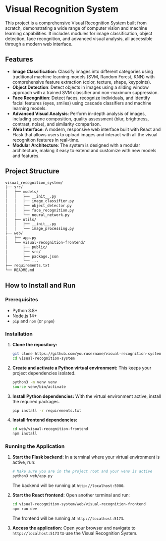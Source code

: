 # Visual Recognition System

This project is a comprehensive Visual Recognition System built from scratch, demonstrating a wide range of computer vision and machine learning capabilities. It includes modules for image classification, object detection, face recognition, and advanced visual analysis, all accessible through a modern web interface.

## Features

- **Image Classification**: Classify images into different categories using traditional machine learning models (SVM, Random Forest, KNN) with comprehensive feature extraction (color, texture, shape, keypoints).
- **Object Detection**: Detect objects in images using a sliding window approach with a trained SVM classifier and non-maximum suppression.
- **Face Recognition**: Detect faces, recognize individuals, and identify facial features (eyes, smiles) using cascade classifiers and machine learning models.
- **Advanced Visual Analysis**: Perform in-depth analysis of images, including scene composition, quality assessment (blur, brightness, contrast, noise), and similarity comparison.
- **Web Interface**: A modern, responsive web interface built with React and Flask that allows users to upload images and interact with all the visual recognition features in real-time.
- **Modular Architecture**: The system is designed with a modular architecture, making it easy to extend and customize with new models and features.

## Project Structure

```sh
visual_recognition_system/
├── src/
│   ├── models/
│   │   ├── __init__.py
│   │   ├── image_classifier.py
│   │   ├── object_detector.py
│   │   ├── face_recognition.py
│   │   └── neural_network.py
│   ├── utils/
│   │   ├── __init__.py
│   │   └── image_processing.py
├── web/
│   ├── app.py
│   └── visual-recognition-frontend/
│       ├── public/
│       ├── src/
│       ├── package.json
│       └── ...
├── requirements.txt
└── README.md
```

## How to Install and Run

### Prerequisites

- Python 3.8+
- Node.js 14+
- `pip` and `npm` (or `pnpm`)

### Installation

1. **Clone the repository:**

   ```bash
   git clone https://github.com/yourusername/visual-recognition-system.git
   cd visual-recognition-system
   ```

2. **Create and activate a Python virtual environment:**
   This keeps your project dependencies isolated.

   ```bash
   python3 -m venv venv
   source venv/bin/activate
   ```

3. **Install Python dependencies:**
   With the virtual environment active, install the required packages.

   ```bash
   pip install -r requirements.txt
   ```

4. **Install frontend dependencies:**

   ```bash
   cd web/visual-recognition-frontend
   npm install
   ```

### Running the Application

1. **Start the Flask backend:**
   In a terminal where your virtual environment is active, run:

   ```bash
   # Make sure you are in the project root and your venv is active
   python3 web/app.py
   ```

   The backend will be running at `http://localhost:5000`.

2. **Start the React frontend:**
   Open another terminal and run:

   ```bash
   cd visual-recognition-system/web/visual-recognition-frontend
   npm run dev
   ```

   The frontend will be running at `http://localhost:5173`.

3. **Access the application:**
   Open your browser and navigate to `http://localhost:5173` to use the Visual Recognition System. 
